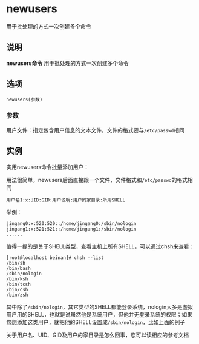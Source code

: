 newusers
===

用于批处理的方式一次创建多个命令

## 说明

**newusers命令** 用于批处理的方式一次创建多个命令

## 选项

```
newusers(参数)
```

### 参数  

用户文件：指定包含用户信息的文本文件，文件的格式要与`/etc/passwd`相同

## 实例

实用newusers命令批量添加用户：

用法很简单，newusers后面直接跟一个文件，文件格式和`/etc/passwd`的格式相同

```
用户名1:x:UID:GID:用户说明:用户的家目录:所用SHELL
```

举例：

```
jingang0:x:520:520::/home/jingang0:/sbin/nologin
jingang1:x:521:521::/home/jingang1:/sbin/nologin
......
```

值得一提的是关于SHELL类型，查看主机上所有SHELL，可以通过chsh来查看：

```
[root@localhost beinan]# chsh --list
/bin/sh
/bin/bash
/sbin/nologin
/bin/ksh
/bin/tcsh
/bin/csh
/bin/zsh
```

其中除了`/sbin/nologin`，其它类型的SHELL都能登录系统，nologin大多是虚拟用户用的SHELL，也就是说虽然他是系统用户，但他并无登录系统的权限；如果您想添加这类用户，就把他的SHELL设置成`/sbin/nologin`，比如上面的例子

关于用户名、UID、GID及用户的家目录是怎么回事，您可以读相应的参考文档


